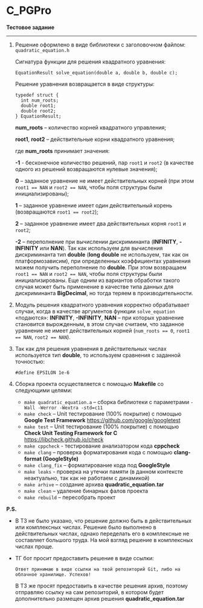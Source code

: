 # C_PGPro

**Тестовое задание**

---

1. Решение оформлено в виде библиотеки с заголовочном файлом:
    `quadratic_equation.h`
  	
  	Cигнатура функции для решения квадратного уравнения:
  	
  	`EquationResult solve_equation(double a, double b, double c);`
  	
  	Решение уравнения возвращается в виде структуры:
  	```
    typedef struct {
      int num_roots;
      double root1;
      double root2;
    } EquationResult;
   ```
   
   **num_roots** – количество корней квадратного управления;

   **root1**, **root2** – действительные корни квадратного уравнения;

   где **num_roots** принимает значения:

   **-1** - бесконечное количество решений, пар `root1` и `root2` (в качестве одного из решений возвращаются нулевые значения);

   **0** – заданное уравнение не имеет действительных корней (при этом `root1 == NAN` и `root2 == NAN`, чтобы поля структуры были инициализированы);

   **1** – заданное уравнение имеет один действительный корень (возвращаются `root1 == root2`);

   **2** – заданное уравнение имеет два действительных корня `root1` и `root2`;

   **-2** – переполнение при вычислении дискриминанта (**INFINITY**, **-INFINITY** или **NAN**).
   Так как используем для вычисления дискриминанта тип **double** (**long double** не используем, так как он платформозависим), при определенных коэффициентах уравнения можем получить переполнение по **double**.
   При этом возвращаем `root1 == NAN` и `root2 == NAN`, чтобы поля структуры были инициализированы.
   Еще одним из вариантов обработки такого случая может быть применение в качестве типа данных для дискриминанта **BigDecimal**, но тогда теряем в производительности.

3. Модуль решения квадратного уравнения корректно обрабатывает случаи, когда в качестве аргументов
   функции `solve_equation` «подаются»: **INFINITY**, **-INFINITY**, **NAN** – при которых уравнение становится вырожденным, в этом случае считаем,
   что заданное уравнение не имеет действительных корней (`num_roots == 0`, `root1 == NAN`, `root2 == NAN`).

4. Так как для решения уравнения в действительных числах используется тип **double**, то используем сравнения с заданной точностью:
   
    `#define EPSILON 1e-6`
  	
5. Сборка проекта осуществляется с помощью **Makefile** со следующими целями:
    - `make quadratic_equation.a` – сборка библиотеки с параметрами `-Wall -Werror -Wextra -std=c11`
    - `make check` – Unit тестирование (100% покрытие) с помощью **Google Test Framework**  https://github.com/google/googletest
    - `make test` – Unit тестирование (100% покрытие) с помощью **Check Unit Testing Framework for C**  https://libcheck.github.io/check
    - `make cppcheck` - тестирование анализатором кода **cppcheck**
    - `make clang` – проверка форматирования кода с помощью **clang-format (GoogleStyle)**
    - `make clang_fix` – форматирование кода под **GoogleStyle**
    - `make leaks` - проверка на утечки памяти (в данном контексте неактуально, так как не работаем с динамикой)
    - `make arhive` – создание архива **quadratic_equation.tar** 
    - `make clean` – удаление бинарных фалов проекта
    - `make rebuild` – пересобрать проект
  
**P.S.**
- В ТЗ не было указано, что решение должно быть в действительных или комплексных числах. Решение было выполнено в действительных числах, однако переделать его в комплексные не составляет большого труда.
  На мой взгляд решение в комплексных числах проще.
- ТГ бот просит предоставить решение в виде ссылки:
  
  `Ответ принимаю в виде ссылки на твой репозиторий Git, либо на облачное хранилище. Успехов!`

  В ТЗ же просят предоставить в качестве решения архив,
  поэтому отправляю ссылку на сам репозиторий, в котором будет дополнительно размещен архив решения **quadratic_equation.tar**

